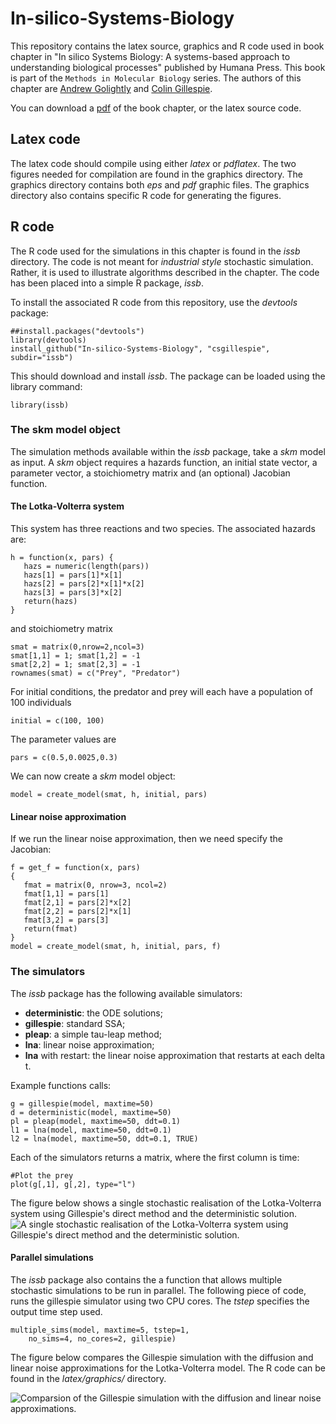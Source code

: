 In-silico-Systems-Biology
=========================

This repository contains the latex source, graphics and R code used in book chapter in "In silico Systems Biology:  A systems-based approach to understanding biological processes" published by Humana Press. This book is part of the `Methods in Molecular Biology` series. The authors of this chapter are [Andrew Golightly](http://www.mas.ncl.ac.uk/~nag48/) and [Colin Gillespie](http://www.mas.ncl.ac.uk/~ncsg3/). 

You can download a [pdf](https://github.com/csgillespie/In-silico-Systems-Biology/blob/master/latex/sskm.pdf) of the book chapter, or the latex source code.

Latex code
----------

The latex code should compile using either *latex* or *pdflatex*. The two figures needed for compilation are found in the graphics directory. The graphics directory contains both *eps* and *pdf* graphic files. The graphics directory also contains specific R code for generating the figures.


R code
----------

The R code used for the simulations in this chapter is found in the *issb* directory. The code is not meant for *industrial style* stochastic simulation. Rather, it is used to illustrate algorithms described in the chapter. The code has been placed into a simple R package, *issb*.

To install the associated R code from this repository, use the *devtools* package:

```{r}
##install.packages("devtools")
library(devtools)
install_github("In-silico-Systems-Biology", "csgillespie", subdir="issb")
```

This should download and install *issb*. The package can be loaded using the library command:
```{r}
library(issb)
```

### The skm model object

The simulation methods available within the *issb* package, take a *skm* model as input. A *skm* object requires a hazards function, an initial state vector, a parameter vector, a stoichiometry matrix and (an optional) Jacobian function.

#### The Lotka-Volterra system

This system has three reactions and two species. The associated hazards are:
```{r}
h = function(x, pars) {
   hazs = numeric(length(pars))
   hazs[1] = pars[1]*x[1]
   hazs[2] = pars[2]*x[1]*x[2]
   hazs[3] = pars[3]*x[2]
   return(hazs)
}
```
and stoichiometry matrix

```{r}
smat = matrix(0,nrow=2,ncol=3)
smat[1,1] = 1; smat[1,2] = -1
smat[2,2] = 1; smat[2,3] = -1
rownames(smat) = c("Prey", "Predator")
```
For initial conditions, the predator and prey will each have a population of 100 individuals
```{r}
initial = c(100, 100)
```
The parameter values are
```{r}
pars = c(0.5,0.0025,0.3)
```
We can now create a *skm* model object:

```{r}
model = create_model(smat, h, initial, pars)
```
#### Linear noise approximation

If we run the linear noise approximation, then we need specify the Jacobian:

```{r}
f = get_f = function(x, pars)
{
   fmat = matrix(0, nrow=3, ncol=2)
   fmat[1,1] = pars[1]
   fmat[2,1] = pars[2]*x[2]
   fmat[2,2] = pars[2]*x[1]
   fmat[3,2] = pars[3]
   return(fmat)
}
model = create_model(smat, h, initial, pars, f)
```

### The simulators

The *issb* package has the following available simulators:
 * **deterministic**: the ODE solutions;
 * **gillespie**: standard SSA;
 * **pleap**: a simple tau-leap method;
 * **lna**: linear noise approximation;
 * **lna** with restart: the linear noise approximation that restarts at each delta t.

Example functions calls:
```{r}
g = gillespie(model, maxtime=50)
d = deterministic(model, maxtime=50)
pl = pleap(model, maxtime=50, ddt=0.1)
l1 = lna(model, maxtime=50, ddt=0.1)
l2 = lna(model, maxtime=50, ddt=0.1, TRUE)
```
Each of the simulators returns a matrix, where the first column is time:
```{r}
#Plot the prey
plot(g[,1], g[,2], type="l")
```

The figure below shows a single stochastic realisation of the Lotka-Volterra system using Gillespie's direct method and the deterministic solution.
![A single stochastic realisation of the Lotka-Volterra system using     Gillespie's direct method and the deterministic solution.](https://raw.github.com/csgillespie/In-silico-Systems-Biology/master/latex/graphics/stoc.png)


#### Parallel simulations

The *issb* package also contains the a function that allows multiple stochastic simulations to be run in parallel. The following piece of code, runs the gillespie simulator using two CPU cores. The *tstep* specifies the output time step used.

```{r}
multiple_sims(model, maxtime=5, tstep=1, 
    no_sims=4, no_cores=2, gillespie)
```

The figure below compares the Gillespie simulation with the diffusion and linear noise approximations for the Lotka-Volterra model. The R code can be found in the *latex/graphics/* directory.

![Comparsion of the Gillespie simulation with the diffusion and linear noise approximations.](https://raw.github.com/csgillespie/In-silico-Systems-Biology/master/latex/graphics/comparison.png)
